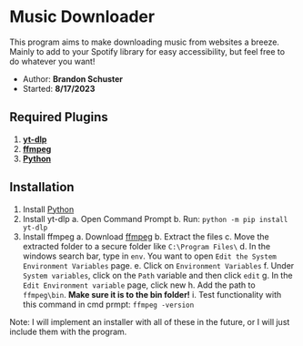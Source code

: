 
#  Music Downloader
This program aims to make downloading music from websites a breeze. Mainly to add to your Spotify library for easy accessibility, but feel free to do whatever you want!

 - Author: **Brandon Schuster**
 - Started: **8/17/2023**

## Required Plugins

 1. **[yt-dlp](https://github.com/yt-dlp/yt-dlp)**
 2. **[ffmpeg](https://ffmpeg.org/download.html)**
 3. **[Python](https://www.python.org/downloads/)**

## Installation

 1. Install [Python](https://www.python.org/downloads/)
 2. Install yt-dlp 
	 a. Open Command Prompt
	 b. Run: `python -m pip install yt-dlp`
 3. Install ffmpeg 
	 a. Download [ffmpeg](https://ffmpeg.org/download.html) 
	 b. Extract the files
	 c. Move the extracted folder to a secure folder like `C:\Program Files\`
	 d. In the windows search bar, type in `env`. You want to open `Edit the System Environment Variables` page.
	 e. Click on `Environment Variables`
	 f. Under `System variables`, click on the `Path` variable and then click `edit`
	 g. In the `Edit Environment variable` page, click new
	 h. Add the path to `ffmpeg\bin`. **Make sure it is to the bin folder!**
	 i. Test functionality with this command in cmd prmpt: ``ffmpeg -version``


Note: I will implement an installer with all of these in the future, or I will just include them with the program.
